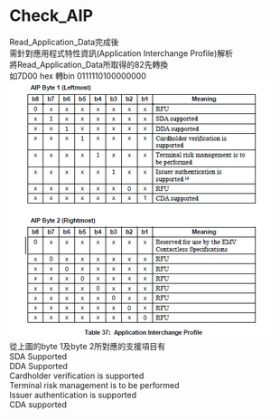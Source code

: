 ﻿Check_AIP  
=============  
Read_Application_Data完成後  
需針對應用程式特性資訊(Application Interchange Profile)解析  
將Read_Application_Data所取得的82先轉換  
如7D00 hex 轉bin 0111110100000000  
![image](aip-table.jpg)  
從上圖的byte 1及byte 2所對應的支援項目有  
SDA Supported  
DDA Supported  
Cardholder verification is supported  
Terminal risk management is to be performed  
Issuer authentication is supported  
CDA supported  
